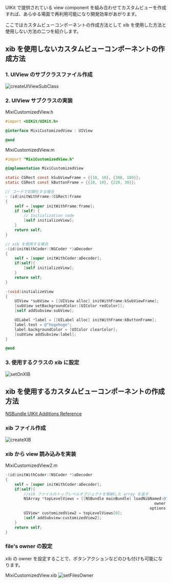 UIKit で提供されている view component を組み合わせてカスタムビューを作成すれば、あらゆる場面で再利用可能になり開発効率があがります。

ここではカスタムビューコンポーネントの作成方法として xib を使用した方法と使用しない方法の二つを紹介します。

## xib を使用しないカスタムビューコンポーネントの作成方法

### 1. UIView のサブクラスファイル作成

![createUIViewSubClass](https://raw.github.com/mixi-inc/iOSTraining/master/Doc/Images/3.2/createUIViewSubClass.png)

### 2. UIView サブクラスの実装

MixiCustomizedView.h

```objective-c
#import <UIKit/UIKit.h>

@interface MixiCustomizedView : UIView

@end
```

MixiCustomizedView.m

```objective-c
#import "MixiCustomizedView.h"

@implementation MixiCustomizedView

static CGRect const kSubViewFrame = {{10, 10}, {300, 180}};
static CGRect const kButtonFrame = {{10, 10}, {220, 30}};

// コードで初期化する場合
- (id)initWithFrame:(CGRect)frame
{
    self = [super initWithFrame:frame];
    if (self) {
        // Initialization code
        [self initializeView];
    }
    return self;
}

// xib を使用する場合
-(id)initWithCoder:(NSCoder *)aDecoder
{
    self = [super initWithCoder:aDecoder];
    if(self){
        [self initializeView];
    }
    return self;
}

-(void)initializeView
{
    UIView *subView = [[UIView alloc] initWithFrame:kSubViewFrame];
    [subView setBackgroundColor:[UIColor redColor]];
    [self addSubview:subView];

    UILabel *label = [[UILabel alloc] initWithFrame:kButtonFrame];
    label.text = @"hogehoge";
    label.backgroundColor = [UIColor clearColor];
    [subView addSubview:label];
}

@end
```

### 3. 使用するクラスの xib に設定

![setOnXIB](https://raw.github.com/mixi-inc/iOSTraining/master/Doc/Images/3.2/setOnXIB.png)

## xib を使用するカスタムビューコンポーネントの作成方法
[NSBundle UIKit Additions Reference](http://developer.apple.com/library/ios/#documentation/uikit/reference/NSBundle_UIKitAdditions/Introduction/Introduction.html#//apple_ref/doc/uid/TP40007485-CH1-DontLinkElementID_1)

### xib ファイル作成

![createXIB](https://raw.github.com/mixi-inc/iOSTraining/master/Doc/Images/3.2/createXIB.png)

### xib から view 読み込みを実装

MixiCustomizedView2.m
```objective-c
-(id)initWithCoder:(NSCoder *)aDecoder
{
    self = [super initWithCoder:aDecoder];
    if(self){
        //xib ファイルのトップレベルオブジェクトを格納した array を返す
        NSArray *topLevelViews = [[NSBundle mainBundle] loadNibNamed:@"MixiCustomizedView2"
                                                                 owner:self
                                                               options:nil];
        UIView* customizedView2 = topLevelViews[0];
        [self addSubview:customizedView2];
    }
    return self;
}
```

### file's owner の設定
xib の owner を設定することで、ボタンアクションなどのひも付けも可能になります。

MixiCustomizedView.xib
![setFilesOwner](https://raw.github.com/mixi-inc/iOSTraining/master/Doc/Images/3.2/setFilesOwner.png)